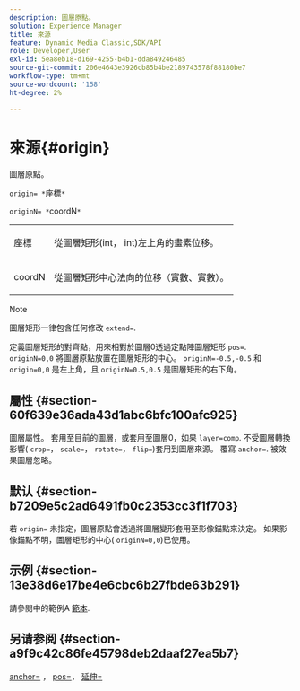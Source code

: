 ```yaml
---
description: 圖層原點。
solution: Experience Manager
title: 來源
feature: Dynamic Media Classic,SDK/API
role: Developer,User
exl-id: 5ea8eb18-d169-4255-b4b1-dda849246485
source-git-commit: 206e4643e3926cb85b4be2189743578f88180be7
workflow-type: tm+mt
source-wordcount: '158'
ht-degree: 2%

---
```


# 來源{#origin}

圖層原點。

`origin= *`座標`*`

`originN= *`coordN`*`

<table id="simpletable_A270FD92B1E841FE81F5AB300351FE01"> 
 <tr class="strow"> 
  <td class="stentry"> <p><span class="varname"> 座標</span> </p></td> 
  <td class="stentry"> <p>從圖層矩形(int， int)左上角的畫素位移。 </p></td> 
 </tr> 
 <tr class="strow"> 
  <td class="stentry"> <p><span class="varname"> coordN</span> </p></td> 
  <td class="stentry"> <p>從圖層矩形中心法向的位移（實數、實數）。 </p></td> 
 </tr> 
</table>

>[!NOTE]
>
>圖層矩形一律包含任何修改 `extend=`.

定義圖層矩形的對齊點，用來相對於圖層0透過定點陣圖層矩形 `pos=`. `originN=0,0` 將圖層原點放置在圖層矩形的中心。 `originN=-0.5,-0.5` 和 `origin=0,0` 是左上角，且 `originN=0.5,0.5` 是圖層矩形的右下角。

## 屬性 {#section-60f639e36ada43d1abc6bfc100afc925}

圖層屬性。 套用至目前的圖層，或套用至圖層0，如果 `layer=comp`. 不受圖層轉換影響( `crop=`， `scale=`， `rotate=`， `flip=`)套用到圖層來源。 覆寫 `anchor=`. 被效果圖層忽略。

## 默认 {#section-b7209e5c2ad6491fb0c2353cc3f1f703}

若 `origin=` 未指定，圖層原點會透過將圖層變形套用至影像錨點來決定。 如果影像錨點不明，圖層矩形的中心( `originN=0,0`)已使用。

## 示例 {#section-13e38d6e17be4e6cbc6b27fbde63b291}

請參閱中的範例A [範本](../../../../../is-api/http-ref/image-serving-api-ref/c-http-protocol-reference/c-templates/c-templates.md#concept-3cd2d2adae0e41b2979b9640244d4d3e).

## 另请参阅 {#section-a9f9c42c86fe45798deb2daaf27ea5b7}

[anchor=](../../../../../is-api/http-ref/image-serving-api-ref/c-http-protocol-reference/c-command-reference/r-anchor.md#reference-6661e548ab284b82828d8d94c8ddeb7c) ， [pos=](../../../../../is-api/http-ref/image-serving-api-ref/c-http-protocol-reference/c-command-reference/r-pos.md#reference-65de948f4b404f1182b22119ca332143)， [延伸=](../../../../../is-api/http-ref/image-serving-api-ref/c-http-protocol-reference/c-command-reference/r-extend.md#reference-7e9156beb285459d830e2d56782a74ac)
